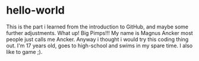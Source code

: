 # hello-world
This is the part i learned from the introduction to GitHub, and maybe some further adjustments.
What up! Big Pimps!!! My name is Magnus Ancker most people just calls me Ancker. Anyway i thought i would try this coding thing out. I'm 17 years old, goes to high-school and swims in my spare time. I also like to game ;). 
